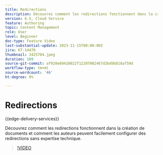 ```yaml
---
title: Redirections
description: Découvrez comment les redirections fonctionnent dans la création de documents et comment les auteurs peuvent facilement configurer des redirections sans expertise technique.
version: 6.5, Cloud Service
feature: Authoring
topic: Content Management
role: User
level: Beginner
doc-type: Feature Video
last-substantial-update: 2023-11-15T00:00:00Z
jira: KT-14470
thumbnail: 3425704.jpeg
duration: 109
source-git-commit: af928e60410022f12207082467d3bd9b818af59d
workflow-type: tm+mt
source-wordcount: '46'
ht-degree: 0%

---
```



# Redirections

{{edge-delivery-services}}

Découvrez comment les redirections fonctionnent dans la création de documents et comment les auteurs peuvent facilement configurer des redirections sans expertise technique.

>[!VIDEO](https://video.tv.adobe.com/v/3425704/?learn=on)
